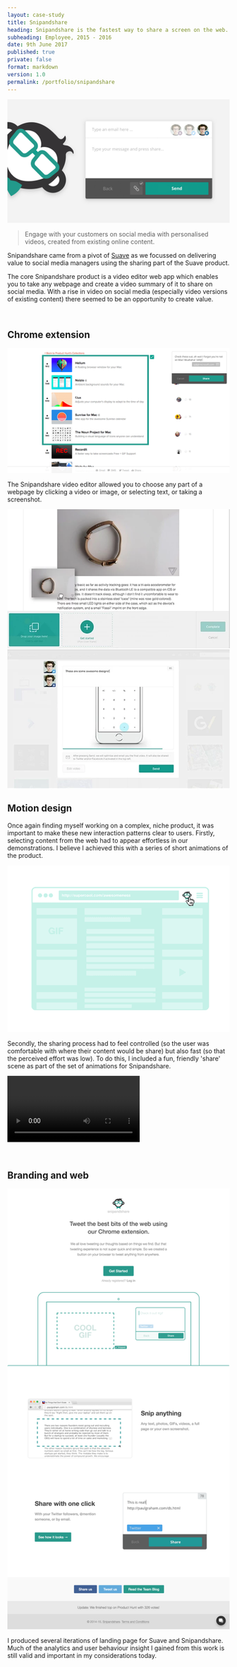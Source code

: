 ```yaml
---
layout: case-study
title: Snipandshare
heading: Snipandshare is the fastest way to share a screen on the web.
subheading: Employee, 2015 - 2016
date: 9th June 2017
published: true
private: false
format: markdown
version: 1.0
permalink: /portfolio/snipandshare
---
```


![Snipandshare](/pages/portfolio/snipandshare/snipandshare.png)

> Engage with your customers on social media with personalised videos, created from existing online content.

Snipandshare came from a pivot of [Suave](/portfolio/suave) as we focussed on delivering value to social media managers using the sharing part of the Suave product.

The core Snipandshare product is a video editor web app which enables you to take any webpage and create a video summary of it to share on social media. With a rise in video on social media (especially video versions of existing content) there seemed to be an opportunity to create value.

<br>

## Chrome extension

<img class="whole" src="/pages/portfolio/snipandshare/snipandshareselect.png"/>

The Snipandshare video editor allowed you to choose any part of a webpage by clicking a video or image, or selecting text, or taking a screenshot.

<img class="half" src="/pages/portfolio/snipandshare/snipandsharedrag.png"/>
<img class="half" src="/pages/portfolio/snipandshare/snipandsharepreview.png"/>

<br>

## Motion design

Once again finding myself working on a complex, niche product, it was important to make these new interaction patterns clear to users. Firstly, selecting content from the web had to appear effortless in our demonstrations. I believe I achieved this with a series of short animations of the product.

<img class="whole" src="/pages/portfolio/snipandshare/snipandshareanimation.gif"/>

Secondly, the sharing process had to feel controlled (so the user was comfortable with where their content would be share) but also fast (so that the perceived effort was low). To do this, I included a fun, friendly 'share' scene as part of the set of animations for Snipandshare.

<video class="whole" src="/pages/portfolio/snipandshare/snipandshareui.mp4" autoplay preload loop="loop" controls></video>

<br>

## Branding and web

<img class="whole" src="/pages/portfolio/snipandshare/snipandsharelanding.png"/>

I produced several iterations of landing page for Suave and Snipandshare. Much of the analytics and user behaviour insight I gained from this work is still valid and important in my considerations today.